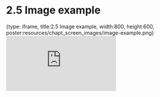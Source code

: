 # 2.5 Image example
 
{type: iframe, title:2.5 Image example, width:800, height:600, poster:resources/chapt_screen_images/image-example.png}
![](https://sayumiyork.github.io/miniCURE-16S_Test/image-example.html)
 

 
